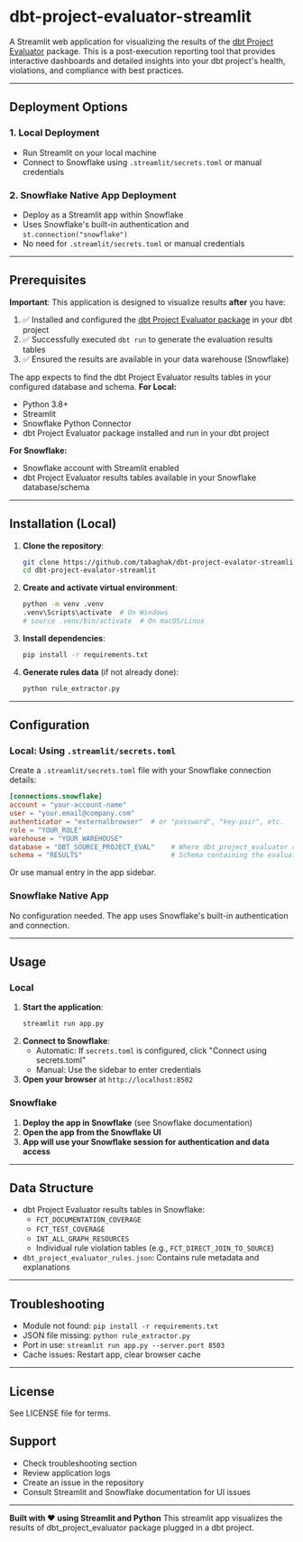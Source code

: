 # dbt-project-evaluator-streamlit

A Streamlit web application for visualizing the results of the [dbt Project Evaluator](https://github.com/dbt-labs/dbt-project-evaluator) package. This is a post-execution reporting tool that provides interactive dashboards and detailed insights into your dbt project's health, violations, and compliance with best practices.

---

## Deployment Options

### 1. Local Deployment
- Run Streamlit on your local machine
- Connect to Snowflake using `.streamlit/secrets.toml` or manual credentials

### 2. Snowflake Native App Deployment
- Deploy as a Streamlit app within Snowflake
- Uses Snowflake's built-in authentication and `st.connection("snowflake")`
- No need for `.streamlit/secrets.toml` or manual credentials

---

## Prerequisites

**Important**: This application is designed to visualize results **after** you have:
1. ✅ Installed and configured the [dbt Project Evaluator package](https://github.com/dbt-labs/dbt-project-evaluator) in your dbt project
2. ✅ Successfully executed `dbt run` to generate the evaluation results tables
3. ✅ Ensured the results are available in your data warehouse (Snowflake)

The app expects to find the dbt Project Evaluator results tables in your configured database and schema.
**For Local:**
- Python 3.8+
- Streamlit
- Snowflake Python Connector
- dbt Project Evaluator package installed and run in your dbt project

**For Snowflake:**
- Snowflake account with Streamlit enabled
- dbt Project Evaluator results tables available in your Snowflake database/schema

---

## Installation (Local)

1. **Clone the repository**:
   ```bash
   git clone https://github.com/tabaghak/dbt-project-evalator-streamlit.git
   cd dbt-project-evalator-streamlit
   ```
2. **Create and activate virtual environment**:
   ```bash
   python -m venv .venv
   .venv\Scripts\activate  # On Windows
   # source .venv/bin/activate  # On macOS/Linux
   ```
3. **Install dependencies**:
   ```bash
   pip install -r requirements.txt
   ```
4. **Generate rules data** (if not already done):
   ```bash
   python rule_extractor.py
   ```

---

## Configuration

### Local: Using `.streamlit/secrets.toml`
Create a `.streamlit/secrets.toml` file with your Snowflake connection details:
```toml
[connections.snowflake]
account = "your-account-name"
user = "your.email@company.com"
authenticator = "externalbrowser"  # or "password", "key-pair", etc.
role = "YOUR_ROLE"
warehouse = "YOUR_WAREHOUSE"
database = "DBT_SOURCE_PROJECT_EVAL"    # Where dbt_project_evaluator results are stored
schema = "RESULTS"                      # Schema containing the evaluation tables
```

Or use manual entry in the app sidebar.

### Snowflake Native App
No configuration needed. The app uses Snowflake's built-in authentication and connection.

---

## Usage

### Local
1. **Start the application**:
   ```bash
   streamlit run app.py
   ```
2. **Connect to Snowflake**:
   - Automatic: If `secrets.toml` is configured, click "Connect using secrets.toml"
   - Manual: Use the sidebar to enter credentials
3. **Open your browser** at `http://localhost:8502`

### Snowflake
1. **Deploy the app in Snowflake** (see Snowflake documentation)
2. **Open the app from the Snowflake UI**
3. **App will use your Snowflake session for authentication and data access**

---

## Data Structure

- dbt Project Evaluator results tables in Snowflake:
  - `FCT_DOCUMENTATION_COVERAGE`
  - `FCT_TEST_COVERAGE`
  - `INT_ALL_GRAPH_RESOURCES`
  - Individual rule violation tables (e.g., `FCT_DIRECT_JOIN_TO_SOURCE`)
- `dbt_project_evaluator_rules.json`: Contains rule metadata and explanations

---

## Troubleshooting

- Module not found: `pip install -r requirements.txt`
- JSON file missing: `python rule_extractor.py`
- Port in use: `streamlit run app.py --server.port 8503`
- Cache issues: Restart app, clear browser cache

---

## License
See LICENSE file for terms.

## Support
- Check troubleshooting section
- Review application logs
- Create an issue in the repository
- Consult Streamlit and Snowflake documentation for UI issues

---

**Built with ❤️ using Streamlit and Python**
This streamlit app visualizes the results of dbt_project_evaluator package plugged in a dbt project.
